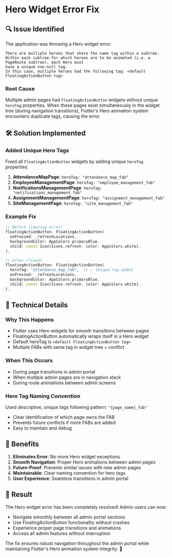 # Hero Widget Error Fix

## 🔍 **Issue Identified**

The application was throwing a Hero widget error:

```
There are multiple heroes that share the same tag within a subtree.
Within each subtree for which heroes are to be animated (i.e. a PageRoute subtree), each Hero must
have a unique non-null tag.
In this case, multiple heroes had the following tag: <default FloatingActionButton tag>
```

### **Root Cause**
Multiple admin pages had `FloatingActionButton` widgets without unique `heroTag` properties. When these pages exist simultaneously in the widget tree (during navigation transitions), Flutter's Hero animation system encounters duplicate tags, causing the error.

## 🛠️ **Solution Implemented**

### **Added Unique Hero Tags**
Fixed all `FloatingActionButton` widgets by adding unique `heroTag` properties:

1. **AttendanceMapPage**: `heroTag: "attendance_map_fab"`
2. **EmployeeManagementPage**: `heroTag: "employee_management_fab"`
3. **NotificationsManagementPage**: `heroTag: "notifications_management_fab"`
4. **AssignmentManagementPage**: `heroTag: "assignment_management_fab"`
5. **SiteManagementPage**: `heroTag: "site_management_fab"`

### **Example Fix**
```dart
// Before (causing error)
floatingActionButton: FloatingActionButton(
  onPressed: _refreshLocations,
  backgroundColor: AppColors.primaryBlue,
  child: const Icon(Icons.refresh, color: AppColors.white),
),

// After (fixed)
floatingActionButton: FloatingActionButton(
  heroTag: "attendance_map_fab",  // ✅ Unique tag added
  onPressed: _refreshLocations,
  backgroundColor: AppColors.primaryBlue,
  child: const Icon(Icons.refresh, color: AppColors.white),
),
```

## 🔧 **Technical Details**

### **Why This Happens**
- Flutter uses Hero widgets for smooth transitions between pages
- FloatingActionButton automatically wraps itself in a Hero widget
- Default heroTag is `<default FloatingActionButton tag>`
- Multiple FABs with same tag in widget tree = conflict

### **When This Occurs**
- During page transitions in admin portal
- When multiple admin pages are in navigation stack
- During route animations between admin screens

### **Hero Tag Naming Convention**
Used descriptive, unique tags following pattern: `"{page_name}_fab"`
- Clear identification of which page owns the FAB
- Prevents future conflicts if more FABs are added
- Easy to maintain and debug

## 🎯 **Benefits**

1. **Eliminates Error**: No more Hero widget exceptions
2. **Smooth Navigation**: Proper Hero animations between admin pages
3. **Future-Proof**: Prevents similar issues with new admin pages
4. **Maintainable**: Clear naming convention for hero tags
5. **User Experience**: Seamless transitions in admin portal

## 🚀 **Result**

The Hero widget error has been completely resolved! Admin users can now:
- Navigate smoothly between all admin portal sections
- Use FloatingActionButton functionality without crashes
- Experience proper page transitions and animations
- Access all admin features without interruption

The fix ensures robust navigation throughout the admin portal while maintaining Flutter's Hero animation system integrity. 🎉

